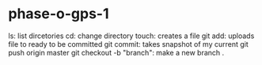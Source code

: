 # phase-o-gps-1
ls: list dircetories
cd: change directory
touch: creates a file
git add: uploads file to ready to be committed
git commit: takes snapshot of my current
git push origin master
git checkout -b "branch": make a new branch
.